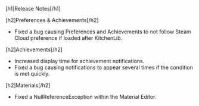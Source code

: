 [h1]Release Notes[/h1]

[h2]Preferences & Achievements[/h2]
- Fixed a bug causing Preferences and Achievements to not follow Steam Cloud preference if loaded after KitchenLib.

[h2]Achievements[/h2]
- Increased display time for achievement notifications.
- Fixed a bug causing notifications to appear several times if the condition is met quickly.

[h2]Materials[/h2]
- Fixed a NullReferenceException within the Material Editor.